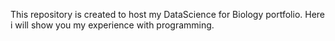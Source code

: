 This repository is created to host my DataScience for Biology portfolio. Here i will show you my experience with programming.

